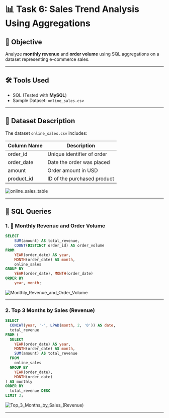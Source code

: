# 📊 Task 6: Sales Trend Analysis Using Aggregations

## 🧠 Objective
Analyze **monthly revenue** and **order volume** using SQL aggregations on a dataset representing e-commerce sales.

---

## 🛠 Tools Used
- SQL (Tested with **MySQL**)
- Sample Dataset: `online_sales.csv`

---

## 📁 Dataset Description

The dataset `online_sales.csv` includes:

| Column Name | Description              |
|-------------|--------------------------|
| order_id    | Unique identifier of order |
| order_date  | Date the order was placed |
| amount      | Order amount in USD       |
| product_id  | ID of the purchased product |

![online_sales_table](https://github.com/user-attachments/assets/02567efd-4dd8-4416-a779-248ea3935009)

---

## 📌 SQL Queries

### 1. 📅 Monthly Revenue and Order Volume
```sql
SELECT
    SUM(amount) AS total_revenue,
    COUNT(DISTINCT order_id) AS order_volume
FROM
    YEAR(order_date) AS year,
    MONTH(order_date) AS month,
    online_sales
GROUP BY
    YEAR(order_date), MONTH(order_date)
ORDER BY
    year, month;
```
![Monthly_Revenue_and_Order_Volume](https://github.com/user-attachments/assets/bde93bb3-e940-46c3-bdcd-eb66e147e42d)

---
### 2. Top 3 Months by Sales (Revenue)
```sql
SELECT
  CONCAT(year, '-', LPAD(month, 2, '0')) AS date,
  total_revenue
FROM (
  SELECT
    YEAR(order_date) AS year,
    MONTH(order_date) AS month,
    SUM(amount) AS total_revenue
  FROM
    online_sales
  GROUP BY
    YEAR(order_date),
    MONTH(order_date)
) AS monthly
ORDER BY
  total_revenue DESC
LIMIT 3;

```
![Top_3_Months_by_Sales_(Revenue)](https://github.com/user-attachments/assets/83e3dcdb-8b6d-41a4-9e86-d07376299b47)

---
